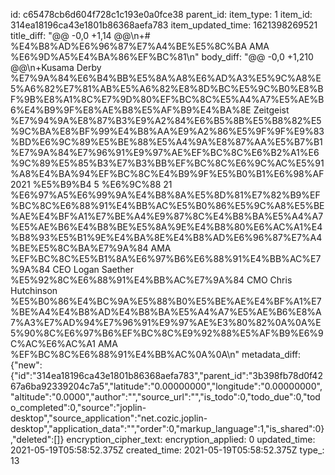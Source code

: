 id: c65478cb6d604f728c1c193e0a0fce38
parent_id: 
item_type: 1
item_id: 314ea18196ca43e1801b86368aefa783
item_updated_time: 1621398269521
title_diff: "@@ -0,0 +1,14 @@\\n+# %E4%B8%AD%E6%96%87%E7%A4%BE%E5%8C%BA AMA %E6%9D%A5%E4%BA%86%EF%BC%81\\n"
body_diff: "@@ -0,0 +1,210 @@\\n+Kusama Derby %E7%9A%84%E6%B4%BB%E5%8A%A8%E6%AD%A3%E5%9C%A8%E5%A6%82%E7%81%AB%E5%A6%82%E8%8D%BC%E5%9C%B0%E8%BF%9B%E8%A1%8C%E7%9D%80%EF%BC%8C%E5%A4%A7%E5%AE%B6%E4%B9%9F%E8%AE%B8%E5%AF%B9%E4%BA%8E Zeitgeist %E7%94%9A%E8%87%B3%E9%A2%84%E6%B5%8B%E5%B8%82%E5%9C%BA%E8%BF%99%E4%B8%AA%E9%A2%86%E5%9F%9F%E9%83%BD%E6%9C%89%E5%BE%88%E5%A4%9A%E8%87%AA%E5%B7%B1%E7%9A%84%E7%96%91%E9%97%AE%EF%BC%8C%E6%B2%A1%E6%9C%89%E5%85%B3%E7%B3%BB%EF%BC%8C%E6%9C%AC%E5%91%A8%E4%BA%94%EF%BC%8C%E4%B9%9F%E5%B0%B1%E6%98%AF 2021 %E5%B9%B4 5 %E6%9C%88 21 %E6%97%A5%E6%99%9A%E4%B8%8A%E5%8D%81%E7%82%B9%EF%BC%8C%E6%88%91%E4%BB%AC%E5%B0%86%E5%9C%A8%E5%BE%AE%E4%BF%A1%E7%BE%A4%E9%87%8C%E4%B8%BA%E5%A4%A7%E5%AE%B6%E4%B8%BE%E5%8A%9E%E4%B8%80%E6%AC%A1%E4%B8%93%E5%B1%9E%E4%BA%8E%E4%B8%AD%E6%96%87%E7%A4%BE%E5%8C%BA%E7%9A%84 AMA %EF%BC%8C%E5%B1%8A%E6%97%B6%E6%88%91%E4%BB%AC%E7%9A%84 CEO Logan Saether %E5%92%8C%E6%88%91%E4%BB%AC%E7%9A%84 CMO Chris Hutchinson %E5%B0%86%E4%BC%9A%E5%88%B0%E5%BE%AE%E4%BF%A1%E7%BE%A4%E4%B8%AD%E4%B8%BA%E5%A4%A7%E5%AE%B6%E8%A7%A3%E7%AD%94%E7%96%91%E9%97%AE%E3%80%82%0A%0A%E5%90%8C%E6%97%B6%EF%BC%8C%E9%92%88%E5%AF%B9%E6%9C%AC%E6%AC%A1 AMA %EF%BC%8C%E6%88%91%E4%BB%AC%0A%0A\\n"
metadata_diff: {"new":{"id":"314ea18196ca43e1801b86368aefa783","parent_id":"3b398fb78d0f4267a6ba92339204c7a5","latitude":"0.00000000","longitude":"0.00000000","altitude":"0.0000","author":"","source_url":"","is_todo":0,"todo_due":0,"todo_completed":0,"source":"joplin-desktop","source_application":"net.cozic.joplin-desktop","application_data":"","order":0,"markup_language":1,"is_shared":0},"deleted":[]}
encryption_cipher_text: 
encryption_applied: 0
updated_time: 2021-05-19T05:58:52.375Z
created_time: 2021-05-19T05:58:52.375Z
type_: 13